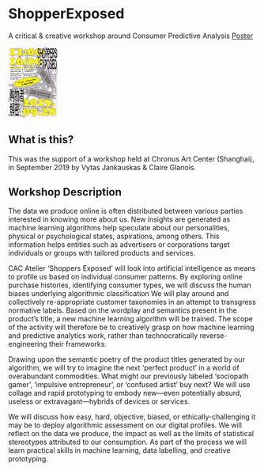 # ShopperExposed
A critical &amp; creative workshop around Consumer Predictive Analysis
[Poster](/ShopperExposedPoster.jpeg)

<img src="/ShopperExposedPoster.jpeg" style="width:100px;">

## What is this?
This was the support of a workshop held at Chronus Art Center (Shanghai), in September 2019 by Vytas Jankauskas & Claire Glanois.

## Workshop Description
The data we produce online is often distributed between various parties interested in knowing more about us. New insights are generated as machine learning algorithms help speculate about our personalities, physical or psychological states, aspirations, among others. This information helps entities such as advertisers or corporations target individuals or groups with tailored products and services.

CAC Atelier ‘Shoppers Exposed’ will look into artificial intelligence as means to profile us based on individual consumer patterns. By exploring online purchase histories, identifying consumer types, we will discuss the human biases underlying algorithmic classification We will play around and collectively re-appropriate customer taxonomies in an attempt to transgress normative labels. Based on the wordplay and semantics present in the product’s title, a new machine learning algorithm will be trained. The scope of the activity will therefore be to creatively grasp on how machine learning and predictive analytics work, rather than technocratically reverse-engineering their frameworks.

Drawing upon the semantic poetry of the product titles generated by our algorithm, we will try to imagine the next ‘perfect product’ in a world of overabundant commodities. What might our previously labeled ‘sociopath gamer’, ‘impulsive entrepreneur’, or ‘confused artist’ buy next? We will use collage and rapid prototyping to embody new—even potentially absurd, useless or extravagant—hybrids of devices or services.

We will discuss how easy, hard, objective, biased, or ethically-challenging it may be to deploy algorithmic assessment on our digital profiles. We will reflect on the data we produce, the impact as well as the limits of statistical stereotypes attributed to our consumption. As part of the process we will learn practical skills in machine learning, data labelling, and creative prototyping.
